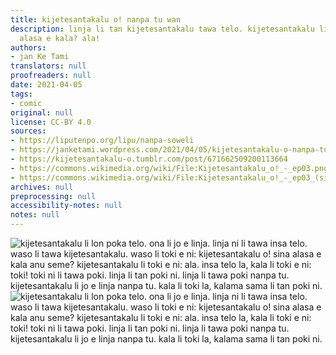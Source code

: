 ```yaml
---
title: kijetesantakalu o! nanpa tu wan
description: linja li tan kijetesantakalu tawa telo. kijetesantakalu li alasa ala
  alasa e kala? ala!
authors:
- jan Ke Tami
translators: null
proofreaders: null
date: 2021-04-05
tags:
- comic
original: null
license: CC-BY 4.0
sources:
- https://liputenpo.org/lipu/nanpa-soweli
- https://janketami.wordpress.com/2021/04/05/kijetesantakalu-o-nanpa-tu-wan/
- https://kijetesantakalu-o.tumblr.com/post/671662509200113664
- https://commons.wikimedia.org/wiki/File:Kijetesantakalu_o!_-_ep03.png
- https://commons.wikimedia.org/wiki/File:Kijetesantakalu_o!_-_ep03_(sitelen_pona).png
archives: null
preprocessing: null
accessibility-notes: null
notes: null
---
```


![kijetesantakalu li lon poka telo. ona li jo e linja. linja ni li tawa insa telo. waso li tawa kijetesantakalu. waso li toki e ni: kijetesantakalu o! sina alasa e kala anu seme? kijetesantakalu li toki e ni: ala. insa telo la, kala li toki e ni: toki! toki ni li tawa poki. linja li tan poki ni. linja li tawa poki nanpa tu. kijetesantakalu li jo e linja nanpa tu. kala li toki la, kalama sama li tan poki ni.](https://upload.wikimedia.org/wikipedia/commons/e/e8/Kijetesantakalu_o%21_-_ep03.png)
![kijetesantakalu li lon poka telo. ona li jo e linja. linja ni li tawa insa telo. waso li tawa kijetesantakalu. waso li toki e ni: kijetesantakalu o! sina alasa e kala anu seme? kijetesantakalu li toki e ni: ala. insa telo la, kala li toki e ni: toki! toki ni li tawa poki. linja li tan poki ni. linja li tawa poki nanpa tu. kijetesantakalu li jo e linja nanpa tu. kala li toki la, kalama sama li tan poki ni.](https://upload.wikimedia.org/wikipedia/commons/e/ef/Kijetesantakalu_o%21_-_ep03_%28sitelen_pona%29.png)